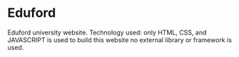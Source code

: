 # Eduford
 Eduford university website. Technology used: only HTML, CSS, and JAVASCRIPT is used to build this website no external library or framework is used.

